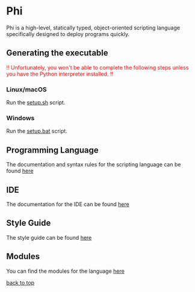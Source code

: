 # Phi

Phi is a high-level, statically typed, object-oriented scripting language specifically designed to deploy programs quickly.

## Generating the executable

<p style="color:#ff0000">!! Unfortunately, you won't be able to complete the following steps unless you have the Python interpreter installed. !!</p>

### Linux/macOS

Run the [setup.sh](setup.sh) script.

### Windows

Run the [setup.bat](setup.bat) script.

## Programming Language

The documentation and syntax rules for the scripting language can be found [here](programming_language.MD)

## IDE

The documentation for the IDE can be found [here](phIDE.md)

## Style Guide

The style guide can be found [here](StyleGuide.md)

## Modules

You can find the modules for the language [here](https://github.com/Jodus-Melodus/Phi-Modules)

[back to top](readme.md)

